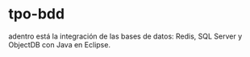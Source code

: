 # tpo-bdd

adentro está la integración de las bases de datos: Redis, SQL Server y ObjectDB con Java en Eclipse.

